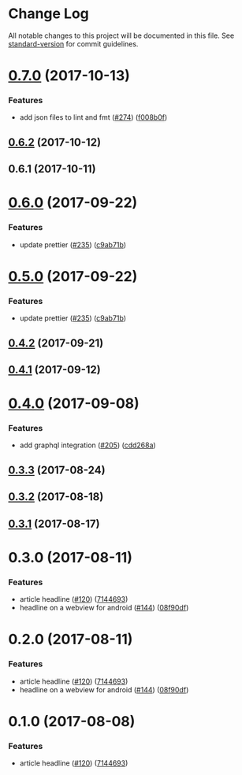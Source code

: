 # Change Log

All notable changes to this project will be documented in this file.
See [standard-version](https://github.com/conventional-changelog/standard-version) for commit guidelines.

<a name="0.7.0"></a>
# [0.7.0](https://github.com/newsuk/times-components/compare/@times-components/article-headline@0.6.2...@times-components/article-headline@0.7.0) (2017-10-13)


### Features

* add json files to lint and fmt ([#274](https://github.com/newsuk/times-components/issues/274)) ([f008b0f](https://github.com/newsuk/times-components/commit/f008b0f))




<a name="0.6.2"></a>
## [0.6.2](https://github.com/newsuk/times-components/compare/@times-components/article-headline@0.6.1...@times-components/article-headline@0.6.2) (2017-10-12)




<a name="0.6.1"></a>
## 0.6.1 (2017-10-11)




<a name="0.6.0"></a>
# [0.6.0](https://github.com/newsuk/times-components/compare/@times-components/article-headline@0.4.2...@times-components/article-headline@0.6.0) (2017-09-22)


### Features

* update prettier ([#235](https://github.com/newsuk/times-components/issues/235)) ([c9ab71b](https://github.com/newsuk/times-components/commit/c9ab71b))




<a name="0.5.0"></a>
# [0.5.0](https://github.com/newsuk/times-components/compare/@times-components/article-headline@0.4.2...@times-components/article-headline@0.5.0) (2017-09-22)


### Features

* update prettier ([#235](https://github.com/newsuk/times-components/issues/235)) ([c9ab71b](https://github.com/newsuk/times-components/commit/c9ab71b))




<a name="0.4.2"></a>
## [0.4.2](https://github.com/newsuk/times-components/compare/@times-components/article-headline@0.4.1...@times-components/article-headline@0.4.2) (2017-09-21)




<a name="0.4.1"></a>
## [0.4.1](https://github.com/newsuk/times-components/compare/@times-components/article-headline@0.4.0...@times-components/article-headline@0.4.1) (2017-09-12)




<a name="0.4.0"></a>
# [0.4.0](https://github.com/newsuk/times-components/compare/@times-components/article-headline@0.3.3...@times-components/article-headline@0.4.0) (2017-09-08)


### Features

* add graphql integration ([#205](https://github.com/newsuk/times-components/issues/205)) ([cdd268a](https://github.com/newsuk/times-components/commit/cdd268a))




<a name="0.3.3"></a>
## [0.3.3](https://github.com/newsuk/times-components/compare/@times-components/article-headline@0.3.2...@times-components/article-headline@0.3.3) (2017-08-24)




<a name="0.3.2"></a>
## [0.3.2](https://github.com/newsuk/times-components/compare/@times-components/article-headline@0.3.1...@times-components/article-headline@0.3.2) (2017-08-18)




<a name="0.3.1"></a>
## [0.3.1](https://github.com/newsuk/times-components/compare/@times-components/article-headline@0.3.0...@times-components/article-headline@0.3.1) (2017-08-17)




<a name="0.3.0"></a>
# 0.3.0 (2017-08-11)


### Features

* article headline ([#120](https://github.com/newsuk/times-components/issues/120)) ([7144693](https://github.com/newsuk/times-components/commit/7144693))
* headline on a webview for android ([#144](https://github.com/newsuk/times-components/issues/144)) ([08f90df](https://github.com/newsuk/times-components/commit/08f90df))




<a name="0.2.0"></a>
# 0.2.0 (2017-08-11)


### Features

* article headline ([#120](https://github.com/newsuk/times-components/issues/120)) ([7144693](https://github.com/newsuk/times-components/commit/7144693))
* headline on a webview for android ([#144](https://github.com/newsuk/times-components/issues/144)) ([08f90df](https://github.com/newsuk/times-components/commit/08f90df))




<a name="0.1.0"></a>
# 0.1.0 (2017-08-08)


### Features

* article headline ([#120](https://github.com/newsuk/times-components/issues/120)) ([7144693](https://github.com/newsuk/times-components/commit/7144693))
